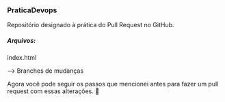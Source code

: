 ### PraticaDevops

Repositório designado à prática do Pull Request no GitHub.

##### Arquivos:

index.html

--> Branches de mudanças

Agora você pode seguir os passos que mencionei antes para fazer um pull request com essas alterações. 🚀
